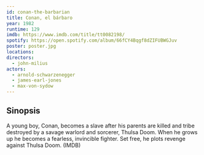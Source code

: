 ```yaml
---
id: conan-the-barbarian
title: Conan, el bárbaro
year: 1982
runtime: 129
imdb: https://www.imdb.com/title/tt0082198/
spotify: https://open.spotify.com/album/66fCY4Bqgf8dZIFUBWGJuv
poster: poster.jpg
locations:
directors:
  - john-milius
actors:
  - arnold-schwarzenegger
  - james-earl-jones
  - max-von-sydow
---
```


## Sinopsis

A young boy, Conan, becomes a slave after his parents are killed and tribe
destroyed by a savage warlord and sorcerer, Thulsa Doom. When he grows up he
becomes a fearless, invincible fighter. Set free, he plots revenge against
Thulsa Doom. (IMDB)
